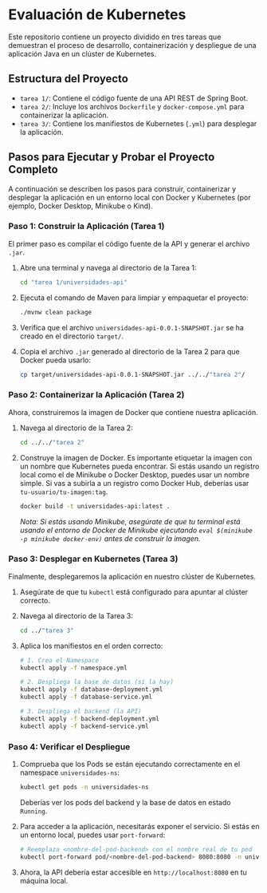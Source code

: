 # Evaluación de Kubernetes

Este repositorio contiene un proyecto dividido en tres tareas que demuestran el proceso de desarrollo, containerización y despliegue de una aplicación Java en un clúster de Kubernetes.

## Estructura del Proyecto

-   `tarea 1/`: Contiene el código fuente de una API REST de Spring Boot.
-   `tarea 2/`: Incluye los archivos `Dockerfile` y `docker-compose.yml` para containerizar la aplicación.
-   `tarea 3/`: Contiene los manifiestos de Kubernetes (`.yml`) para desplegar la aplicación.

## Pasos para Ejecutar y Probar el Proyecto Completo

A continuación se describen los pasos para construir, containerizar y desplegar la aplicación en un entorno local con Docker y Kubernetes (por ejemplo, Docker Desktop, Minikube o Kind).

### Paso 1: Construir la Aplicación (Tarea 1)

El primer paso es compilar el código fuente de la API y generar el archivo `.jar`.

1.  Abre una terminal y navega al directorio de la Tarea 1:
    ```bash
    cd "tarea 1/universidades-api"
    ```

2.  Ejecuta el comando de Maven para limpiar y empaquetar el proyecto:
    ```bash
    ./mvnw clean package
    ```

3.  Verifica que el archivo `universidades-api-0.0.1-SNAPSHOT.jar` se ha creado en el directorio `target/`.

4.  Copia el archivo `.jar` generado al directorio de la Tarea 2 para que Docker pueda usarlo:
    ```bash
    cp target/universidades-api-0.0.1-SNAPSHOT.jar ../../"tarea 2"/
    ```

### Paso 2: Containerizar la Aplicación (Tarea 2)

Ahora, construiremos la imagen de Docker que contiene nuestra aplicación.

1.  Navega al directorio de la Tarea 2:
    ```bash
    cd ../../"tarea 2"
    ```

2.  Construye la imagen de Docker. Es importante etiquetar la imagen con un nombre que Kubernetes pueda encontrar. Si estás usando un registro local como el de Minikube o Docker Desktop, puedes usar un nombre simple. Si vas a subirla a un registro como Docker Hub, deberías usar `tu-usuario/tu-imagen:tag`.
    ```bash
    docker build -t universidades-api:latest .
    ```

    *Nota: Si estás usando Minikube, asegúrate de que tu terminal está usando el entorno de Docker de Minikube ejecutando `eval $(minikube -p minikube docker-env)` antes de construir la imagen.*

### Paso 3: Desplegar en Kubernetes (Tarea 3)

Finalmente, desplegaremos la aplicación en nuestro clúster de Kubernetes.

1.  Asegúrate de que tu `kubectl` está configurado para apuntar al clúster correcto.

2.  Navega al directorio de la Tarea 3:
    ```bash
    cd ../"tarea 3"
    ```

3.  Aplica los manifiestos en el orden correcto:
    ```bash
    # 1. Crea el Namespace
    kubectl apply -f namespace.yml

    # 2. Despliega la base de datos (si la hay)
    kubectl apply -f database-deployment.yml
    kubectl apply -f database-service.yml

    # 3. Despliega el backend (la API)
    kubectl apply -f backend-deployment.yml
    kubectl apply -f backend-service.yml
    ```

### Paso 4: Verificar el Despliegue

1.  Comprueba que los Pods se están ejecutando correctamente en el namespace `universidades-ns`:
    ```bash
    kubectl get pods -n universidades-ns
    ```
    Deberías ver los pods del backend y la base de datos en estado `Running`.

2.  Para acceder a la aplicación, necesitarás exponer el servicio. Si estás en un entorno local, puedes usar `port-forward`:
    ```bash
    # Reemplaza <nombre-del-pod-backend> con el nombre real de tu pod
    kubectl port-forward pod/<nombre-del-pod-backend> 8080:8080 -n universidades-ns
    ```

3.  Ahora, la API debería estar accesible en `http://localhost:8080` en tu máquina local.
